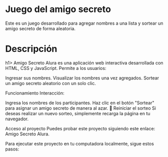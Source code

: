 <h1> Juego del amigo secreto</h1>

Este es un juego desarrollado para agregar nombres a una lista y sortear un amigo secreto de forma aleatoria.

<h1>Descripción </h1>h1>
Amigo Secreto Alura es una aplicación web interactiva desarrollada con HTML, CSS y JavaScript. Permite a los usuarios:

Ingresar sus nombres.
Visualizar los nombres una vez agregados.
Sortear un amigo secreto aleatorio con un solo clic.

Funcionamiento
Interacción:

Ingresa los nombres de los participantes.
Haz clic en el botón "Sortear" para asignar un amigo secreto de manera al azar.
🔄 Reiniciar el sorteo
Si deseas realizar un nuevo sorteo, simplemente recarga la página en tu navegador.

Acceso al proyecto
Puedes probar este proyecto siguiendo este enlace: Amigo Secreto Alura.

Para ejecutar este proyecto en tu computadora localmente, sigue estos pasos:

